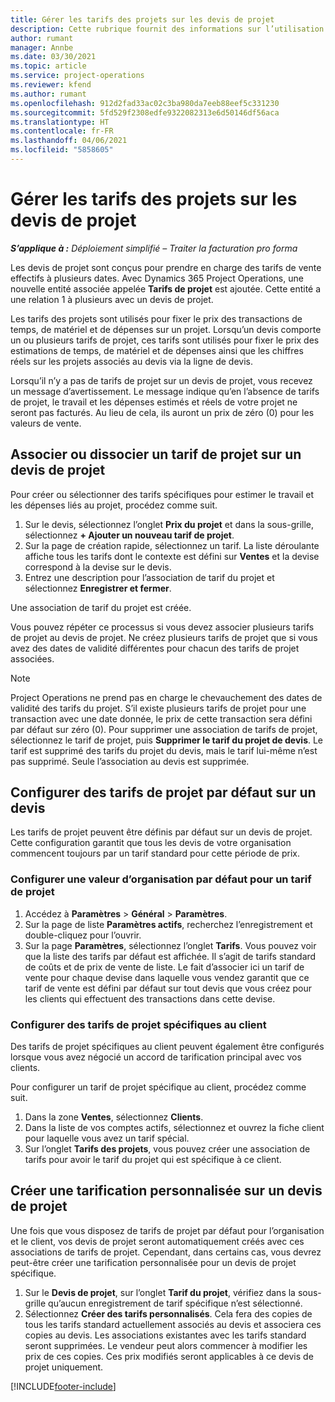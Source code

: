 ```yaml
---
title: Gérer les tarifs des projets sur les devis de projet
description: Cette rubrique fournit des informations sur l’utilisation de tarifs de projet sur les devis.
author: rumant
manager: Annbe
ms.date: 03/30/2021
ms.topic: article
ms.service: project-operations
ms.reviewer: kfend
ms.author: rumant
ms.openlocfilehash: 912d2fad33ac02c3ba980da7eeb88eef5c331230
ms.sourcegitcommit: 5fd529f2308edfe9322082313e6d50146df56aca
ms.translationtype: HT
ms.contentlocale: fr-FR
ms.lasthandoff: 04/06/2021
ms.locfileid: "5858605"
---
```

# <a name="manage-project-price-lists-on-project-quotes"></a>Gérer les tarifs des projets sur les devis de projet 

_**S’applique à :** Déploiement simplifié – Traiter la facturation pro forma_

Les devis de projet sont conçus pour prendre en charge des tarifs de vente effectifs à plusieurs dates. Avec Dynamics 365 Project Operations, une nouvelle entité associée appelée **Tarifs de projet** est ajoutée. Cette entité a une relation 1 à plusieurs avec un devis de projet.

Les tarifs des projets sont utilisés pour fixer le prix des transactions de temps, de matériel et de dépenses sur un projet. Lorsqu’un devis comporte un ou plusieurs tarifs de projet, ces tarifs sont utilisés pour fixer le prix des estimations de temps, de matériel et de dépenses ainsi que les chiffres réels sur les projets associés au devis via la ligne de devis.

Lorsqu’il n’y a pas de tarifs de projet sur un devis de projet, vous recevez un message d’avertissement. Le message indique qu’en l’absence de tarifs de projet, le travail et les dépenses estimés et réels de votre projet ne seront pas facturés. Au lieu de cela, ils auront un prix de zéro (0) pour les valeurs de vente.

## <a name="associate-or-disassociate-a-project-price-list-on-a-project-quote"></a>Associer ou dissocier un tarif de projet sur un devis de projet

Pour créer ou sélectionner des tarifs spécifiques pour estimer le travail et les dépenses liés au projet, procédez comme suit.

1. Sur le devis, sélectionnez l’onglet **Prix du projet** et dans la sous-grille, sélectionnez **+ Ajouter un nouveau tarif de projet**.
2. Sur la page de création rapide, sélectionnez un tarif. La liste déroulante affiche tous les tarifs dont le contexte est défini sur **Ventes** et la devise correspond à la devise sur le devis.
4. Entrez une description pour l’association de tarif du projet et sélectionnez **Enregistrer et fermer**.

Une association de tarif du projet est créée.

Vous pouvez répéter ce processus si vous devez associer plusieurs tarifs de projet au devis de projet. Ne créez plusieurs tarifs de projet que si vous avez des dates de validité différentes pour chacun des tarifs de projet associées.

> [!NOTE]
> Project Operations ne prend pas en charge le chevauchement des dates de validité des tarifs du projet. S’il existe plusieurs tarifs de projet pour une transaction avec une date donnée, le prix de cette transaction sera défini par défaut sur zéro (0).
Pour supprimer une association de tarifs de projet, sélectionnez le tarif de projet, puis **Supprimer le tarif du projet de devis**. Le tarif est supprimé des tarifs du projet du devis, mais le tarif lui-même n’est pas supprimé. Seule l’association au devis est supprimée.

## <a name="set-up-default-project-price-lists-on-a-quote"></a>Configurer des tarifs de projet par défaut sur un devis

Les tarifs de projet peuvent être définis par défaut sur un devis de projet. Cette configuration garantit que tous les devis de votre organisation commencent toujours par un tarif standard pour cette période de prix.

### <a name="set-up-organizational-default-for-project-price-lists"></a>Configurer une valeur d’organisation par défaut pour un tarif de projet

1. Accédez à **Paramètres** > **Général** > **Paramètres**.
2. Sur la page de liste **Paramètres actifs**, recherchez l’enregistrement et double-cliquez pour l’ouvrir. 
3. Sur la page **Paramètres**, sélectionnez l’onglet **Tarifs**. Vous pouvez voir que la liste des tarifs par défaut est affichée. Il s’agit de tarifs standard de coûts et de prix de vente de liste. Le fait d’associer ici un tarif de vente pour chaque devise dans laquelle vous vendez garantit que ce tarif de vente est défini par défaut sur tout devis que vous créez pour les clients qui effectuent des transactions dans cette devise.

### <a name="set-up-customer-specific-project-price-lists"></a>Configurer des tarifs de projet spécifiques au client

Des tarifs de projet spécifiques au client peuvent également être configurés lorsque vous avez négocié un accord de tarification principal avec vos clients.

Pour configurer un tarif de projet spécifique au client, procédez comme suit.

1. Dans la zone **Ventes**, sélectionnez **Clients**.
2. Dans la liste de vos comptes actifs, sélectionnez et ouvrez la fiche client pour laquelle vous avez un tarif spécial.
3. Sur l’onglet **Tarifs des projets**, vous pouvez créer une association de tarifs pour avoir le tarif du projet qui est spécifique à ce client.

## <a name="create-custom-pricing-on-a-project-quote"></a>Créer une tarification personnalisée sur un devis de projet

Une fois que vous disposez de tarifs de projet par défaut pour l’organisation et le client, vos devis de projet seront automatiquement créés avec ces associations de tarifs de projet. Cependant, dans certains cas, vous devrez peut-être créer une tarification personnalisée pour un devis de projet spécifique. 

1. Sur le **Devis de projet**, sur l’onglet **Tarif du projet**, vérifiez dans la sous-grille qu’aucun enregistrement de tarif spécifique n’est sélectionné.
2. Sélectionnez **Créer des tarifs personnalisés**. Cela fera des copies de tous les tarifs standard actuellement associés au devis et associera ces copies au devis. Les associations existantes avec les tarifs standard seront supprimées. Le vendeur peut alors commencer à modifier les prix de ces copies. Ces prix modifiés seront applicables à ce devis de projet uniquement.


[!INCLUDE[footer-include](../../includes/footer-banner.md)]

